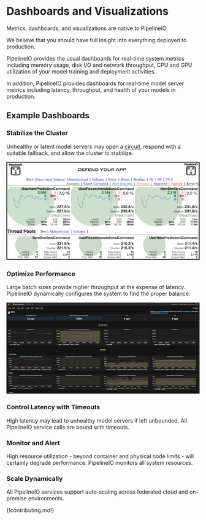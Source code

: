# Dashboards and Visualizations 
Metrics, dashboards, and visualizations are native to PipelineIO.  

We believe that you should have full insight into everything deployed to production.

PipelineIO provides the usual dashboards for real-time system metrics including memory usage, disk I/O and network throughput, CPU and GPU utilization of your model training and deployment activities.

In addition, PipelineIO provides dashboards for real-time model server metrics including latency, throughput, and health of your models in production.

## Example Dashboards

### Stabilize the Cluster
Unhealthy or latent model servers may open a [circuit](https://www.infoq.com/interviews/Building-Resilient-Systems-Michael-Nygard), respond with a suitable fallback, and allow the cluster to stabilize.

![Stabilize the Cluster](/img/hystrix-example-600x306.png)

### Optimize Performance
Large batch sizes provide higher throughput at the expense of latency.  PipelineIO dynamically configures the system to find the proper balance.

![Optimize Performance](/img/istio-dashboard-600x284.png)

### Control Latency with Timeouts
High latency may lead to unhealthy model servers if left unbounded.  All PipelineIO service calls are bound with timeouts.

### Monitor and Alert
High resource utilization - beyond container and physical node limits - will certainly degrade performance.  PipelineIO monitors all system resources.

### Scale Dynamically 
All PipelineIO services support auto-scaling across federated cloud and on-premise environments.

{!contributing.md!}
